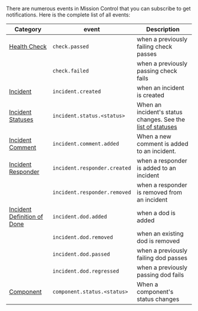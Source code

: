 There are numerous events in Mission Control that you can subscribe to get notifications. Here is the complete list of all events:

| Category                                                                 | event                        | Description                                                                                |
| ------------------------------------------------------------------------ | ---------------------------- | ------------------------------------------------------------------------------------------ |
| [Health Check](../events/health-checks.md)                               | `check.passed`               | when a previously failing check passes                                                     |
|                                                                          | `check.failed`               | when a previously passing check fails                                                      |
| [Incident](../events/incidents.md#incidents)                             | `incident.created`           | when an incident is created                                                                |
| [Incident Statuses](../events/incidents.md#status)                       | `incident.status.<status>`   | When an incident's status changes. See the [list of statuses](./incident/overview/#status) |
| [Incident Comment](../events/incidents.md#comments)                      | `incident.comment.added`     | When a new comment is added to an incident.                                                |
| [Incident Responder](../events/incidents.md#responders)                  | `incident.responder.created` | when a responder is added to an incident                                                   |
|                                                                          | `incident.responder.removed` | when a responder is removed from an incident                                               |
| [Incident Definition of Done](../events/incidents.md#definition-of-done) | `incident.dod.added`         | when a dod is added                                                                        |
|                                                                          | `incident.dod.removed`       | when an existing dod is removed                                                            |
|                                                                          | `incident.dod.passed`        | when a previously failing dod passes                                                       |
|                                                                          | `incident.dod.regressed`     | when a previously passing dod fails                                                        |
| [Component](../events/components.md)                                     | `component.status.<status>`  | When a component's status changes                                                          |

